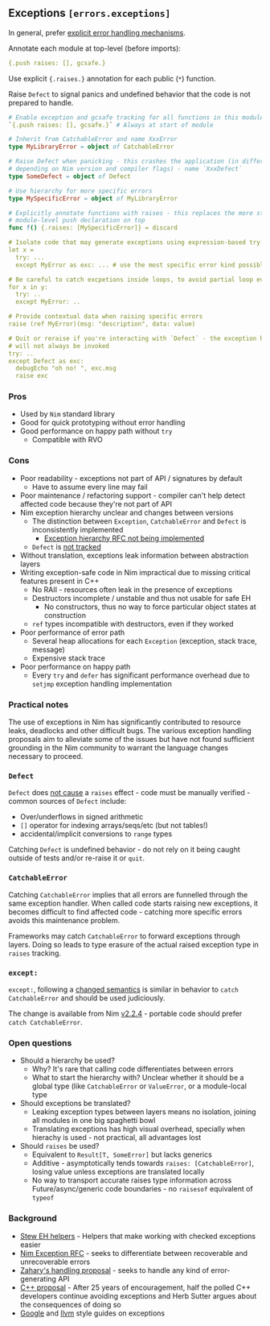 ## Exceptions `[errors.exceptions]`

In general, prefer [explicit error handling mechanisms](errors.result.md).

Annotate each module at top-level (before imports):

```nim
{.push raises: [], gcsafe.}
```

Use explicit `{.raises.}` annotation for each public (`*`) function.

Raise `Defect` to signal panics and undefined behavior that the code is not prepared to handle.

```nim
# Enable exception and gcsafe tracking for all functions in this module
`{.push raises: [], gcsafe.}` # Always at start of module

# Inherit from CatchableError and name XxxError
type MyLibraryError = object of CatchableError

# Raise Defect when panicking - this crashes the application (in different ways
# depending on Nim version and compiler flags) - name `XxxDefect`
type SomeDefect = object of Defect

# Use hierarchy for more specific errors
type MySpecificError = object of MyLibraryError

# Explicitly annotate functions with raises - this replaces the more strict
# module-level push declaration on top
func f() {.raises: [MySpecificError]} = discard

# Isolate code that may generate exceptions using expression-based try:
let x =
  try: ...
  except MyError as exc: ... # use the most specific error kind possible

# Be careful to catch excpetions inside loops, to avoid partial loop evaluations:
for x in y:
  try: ..
  except MyError: ..

# Provide contextual data when raising specific errors
raise (ref MyError)(msg: "description", data: value)

# Quit or reraise if you're interacting with `Defect` - the exception handler
# will not always be invoked
try: ..
except Defect as exc:
  debugEcho "oh no! ", exc.msg
  raise exc
```

### Pros

* Used by `Nim` standard library
* Good for quick prototyping without error handling
* Good performance on happy path without `try`
  * Compatible with RVO

### Cons

* Poor readability - exceptions not part of API / signatures by default
    * Have to assume every line may fail
* Poor maintenance / refactoring support - compiler can't help detect affected code because they're not part of API
* Nim exception hierarchy unclear and changes between versions
    * The distinction between `Exception`, `CatchableError` and `Defect` is inconsistently implemented
        * [Exception hierarchy RFC not being implemented](https://github.com/nim-lang/Nim/issues/11776)
    * `Defect` is [not tracked](https://github.com/nim-lang/Nim/pull/13626)
* Without translation, exceptions leak information between abstraction layers
* Writing exception-safe code in Nim impractical due to missing critical features present in C++
    * No RAII - resources often leak in the presence of exceptions
    * Destructors incomplete / unstable and thus not usable for safe EH
        * No constructors, thus no way to force particular object states at construction
    * `ref` types incompatible with destructors, even if they worked
* Poor performance of error path
    * Several heap allocations for each `Exception` (exception, stack trace, message)
    * Expensive stack trace
* Poor performance on happy path
    * Every `try` and `defer` has significant performance overhead due to `setjmp` exception handling implementation

### Practical notes

The use of exceptions in Nim has significantly contributed to resource leaks, deadlocks and other difficult bugs. The various exception handling proposals aim to alleviate some of the issues but have not found sufficient grounding in the Nim community to warrant the language changes necessary to proceed.

### `Defect`

`Defect` does [not cause](https://github.com/nim-lang/Nim/issues/12862) a `raises` effect - code must be manually verified - common sources of `Defect` include:

* Over/underflows in signed arithmetic
* `[]` operator for indexing arrays/seqs/etc (but not tables!)
* accidental/implicit conversions to `range` types

Catching `Defect` is undefined behavior - do not rely on it being caught outside of tests and/or re-raise it or `quit`.

### `CatchableError`

Catching `CatchableError` implies that all errors are funnelled through the same exception handler. When called code starts raising new exceptions, it becomes difficult to find affected code - catching more specific errors avoids this maintenance problem.

Frameworks may catch `CatchableError` to forward exceptions through layers. Doing so leads to type erasure of the actual raised exception type in `raises` tracking.

### `except:`

`except:`, following a [changed semantics](https://github.com/nim-lang/RFCs/issues/557) is similar in behavior to `catch CatchableError` and should be used judiciously.

The change is available from Nim [v2.2.4](https://github.com/nim-lang/Nim/pull/24821) - portable code should prefer `catch CatchableError`.

### Open questions

* Should a hierarchy be used?
    * Why? It's rare that calling code differentiates between errors
    * What to start the hierarchy with? Unclear whether it should be a global type (like `CatchableError` or `ValueError`, or a module-local type
* Should exceptions be translated?
    * Leaking exception types between layers means no isolation, joining all modules in one big spaghetti bowl
    * Translating exceptions has high visual overhead, specially when hierachy is used - not practical, all advantages lost
* Should `raises` be used?
    * Equivalent to `Result[T, SomeError]` but lacks generics
    * Additive - asymptotically tends towards `raises: [CatchableError]`, losing value unless exceptions are translated locally
    * No way to transport accurate raises type information across Future/async/generic code boundaries - no `raisesof` equivalent of `typeof`

### Background

* [Stew EH helpers](https://github.com/status-im/nim-stew/pull/26) - Helpers that make working with checked exceptions easier
* [Nim Exception RFC](https://github.com/nim-lang/Nim/issues/8363) - seeks to differentiate between recoverable and unrecoverable errors
* [Zahary's handling proposal](https://gist.github.com/zah/d2d729b39d95a1dfedf8183ca35043b3) - seeks to handle any kind of error-generating API
* [C++ proposal](http://www.open-std.org/jtc1/sc22/wg21/docs/papers/2018/p0709r0.pdf) - After 25 years of encouragement, half the polled C++ developers continue avoiding exceptions and Herb Sutter argues about the consequences of doing so
* [Google](https://google.github.io/styleguide/cppguide.html#Exceptions) and [llvm](https://llvm.org/docs/CodingStandards.html#id22) style guides on exceptions
